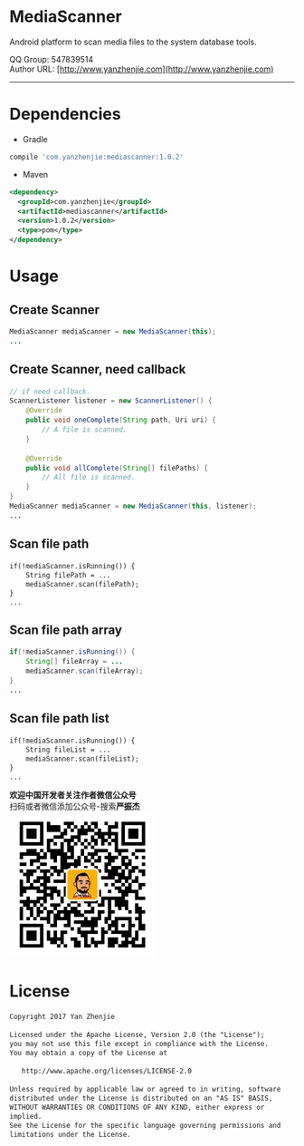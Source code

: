﻿# MediaScanner
Android platform to scan media files to the system database tools.  

QQ Group: 547839514  
Author URL: [http://www.yanzhenjie.com](http://www.yanzhenjie.com)  

----

# Dependencies
* Gradle
```groovy
compile 'com.yanzhenjie:mediascanner:1.0.2'
```

* Maven
```xml
<dependency>
  <groupId>com.yanzhenjie</groupId>
  <artifactId>mediascanner</artifactId>
  <version>1.0.2</version>
  <type>pom</type>
</dependency>
```

# Usage

## Create Scanner
```java
MediaScanner mediaScanner = new MediaScanner(this);
...
```

## Create Scanner, need callback
```java
// if need callback.
ScannerListener listener = new ScannerListener() {
    @Override
    public void oneComplete(String path, Uri uri) {
        // A file is scanned.
    }

    @Override
    public void allComplete(String[] filePaths) {
        // All file is scanned.
    }
}
MediaScanner mediaScanner = new MediaScanner(this, listener);
...
```

## Scan file path
```
if(!mediaScanner.isRunning()) {
    String filePath = ...
    mediaScanner.scan(filePath);
}
...
```

## Scan file path array
```java
if(!mediaScanner.isRunning()) {
    String[] fileArray = ...
    mediaScanner.scan(fileArray);
}
...
```

## Scan file path list
```
if(!mediaScanner.isRunning()) {
    String fileList = ...
    mediaScanner.scan(fileList);
}
...
```

**欢迎中国开发者关注作者微信公众号**  
扫码或者微信添加公众号-搜索**严振杰**  
![wechat](./image/wechat.jpg)

# License
```text
Copyright 2017 Yan Zhenjie

Licensed under the Apache License, Version 2.0 (the "License");
you may not use this file except in compliance with the License.
You may obtain a copy of the License at

   http://www.apache.org/licenses/LICENSE-2.0

Unless required by applicable law or agreed to in writing, software
distributed under the License is distributed on an "AS IS" BASIS,
WITHOUT WARRANTIES OR CONDITIONS OF ANY KIND, either express or implied.
See the License for the specific language governing permissions and
limitations under the License.
```